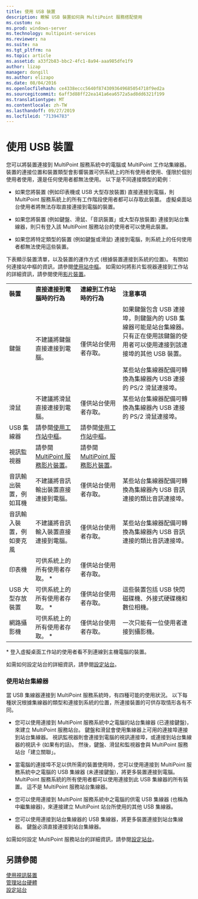 ```yaml
---
title: 使用 USB 裝置
description: 瞭解 USB 裝置如何與 MultiPoint 服務搭配使用
ms.custom: na
ms.prod: windows-server
ms.technology: multipoint-services
ms.reviewer: na
ms.suite: na
ms.tgt_pltfrm: na
ms.topic: article
ms.assetid: a33f2b83-bbc2-4fc1-8a94-aaa985dfe1f9
author: lizap
manager: dongill
ms.author: elizapo
ms.date: 08/04/2016
ms.openlocfilehash: ce4338eccc5640f8743093649685054718f9ed2a
ms.sourcegitcommit: 6aff3d88ff22ea141a6ea6572a5ad8dd6321f199
ms.translationtype: MT
ms.contentlocale: zh-TW
ms.lasthandoff: 09/27/2019
ms.locfileid: "71394783"
---
```

# <a name="work-with-usb-devices"></a>使用 USB 裝置
您可以將裝置連接到 MultiPoint 服務系統中的電腦或 MultiPoint 工作站集線器。 裝置的連接位置和裝置類型會影響裝置可供系統上的所有使用者使用、僅限於個別使用者使用，還是任何使用者都無法使用。 以下是不同連接類型的範例︰  
  
-   如果您將裝置 (例如印表機或 USB 大型存放裝置) 直接連接到電腦，則 MultiPoint 服務系統上的所有工作階段使用者都可以存取此裝置。 虛擬桌面站台使用者將無法存取直接連接到電腦的裝置。  
  
-   如果您將裝置 (例如鍵盤、滑鼠、「音訊裝置」或大型存放裝置) 連接到站台集線器，則只有登入該 MultiPoint 服務站台的使用者可以使用此裝置。  
  
-   如果您將特定類型的裝置 (例如鍵盤或滑鼠) 連接到電腦，則系統上的任何使用者都無法使用這些裝置。  
  
下表顯示裝置清單，以及裝置的運作方式 (根據裝置連接到系統的位置)。 有關如何連接站中樞的資訊，請參閱[使用站中樞](#working-with-station-hubs)。 如需如何將影片監視器連接到工作站的詳細資訊，請參閱使用[影片裝置](Work-with-Video-Devices.md)。  
  
|||||  
|-|-|-|-|  
|**裝置**|**直接連接到電腦時的行為**|**連線到工作站時的行為**|**注意事項**|  
|鍵盤|不建議將鍵盤直接連接到電腦。|僅供站台使用者存取。|如果鍵盤包含 USB 連接埠，則鍵盤內的 USB 集線器可能是站台集線器。 只有正在使用該鍵盤的使用者可以使用連接到該連接埠的其他 USB 裝置。<br /><br />某些站台集線器配備可轉換為集線器內 USB 連接的 PS\/2 滑鼠連接埠。|  
|滑鼠|不建議將滑鼠直接連接到電腦。|僅供站台使用者存取。|某些站台集線器配備可轉換為集線器內 USB 連接的 PS\/2 滑鼠連接埠。|  
|USB 集線器|請參閱[使用工作站中樞](#working-with-station-hubs)。|請參閱[使用工作站中樞](#working-with-station-hubs)。||  
|視訊監視器|請參閱[MultiPoint 服務影片裝置](work-with-video-devices.md)。|請參閱[MultiPoint 服務影片裝置](work-with-video-devices.md)。||  
|音訊輸出裝置，例如耳機|不建議將音訊輸出裝置直接連接到電腦。|僅供站台使用者存取。|某些站台集線器配備可轉換為集線器內 USB 音訊連接的類比音訊連接埠。|  
|音訊輸入裝置，例如麥克風|不建議將音訊輸入裝置直接連接到電腦。|僅供站台使用者存取。|某些站台集線器配備可轉換為集線器內 USB 音訊連接的類比音訊連接埠。|  
|印表機|可供系統上的所有使用者存取。 *|僅供站台使用者存取。||  
|USB 大型存放裝置|可供系統上的所有使用者存取。 \*|僅供站台使用者存取。|這些裝置包括 USB 快閃磁碟機、外接式硬碟機和數位相機。|  
|網路攝影機|可供系統上的所有使用者存取。 *|僅供站台使用者存取。|一次只能有一位使用者連接到攝影機。|  
  
\* 登入虛擬桌面工作站的使用者看不到連線到主機電腦的裝置。  
  
如需如何設定站台的詳細資訊，請參閱[設定站台](Set-Up-a-Station.md)。  
  
### <a name="working-with-station-hubs"></a>使用站台集線器  
當 USB 集線器連接到 MultiPoint 服務系統時，有四種可能的使用狀況。 以下每種狀況根據集線器的類型和連接到系統的位置，所連接裝置的可供存取情形各有不同。  
  
-   您可以使用連接到 MultiPoint 服務系統中之電腦的站台集線器 (已連接鍵盤)，來建立 MultiPoint 服務站台。 鍵盤和滑鼠會使用集線器上可用的連接埠連接到站台集線器。 視訊監視器則會連接到電腦的視訊連接埠，或連接到站台集線器的視訊卡 (如果有的話)。 然後，鍵盤、滑鼠和監視器會與 MultiPoint 服務站台「建立關聯」。  
  
-   當電腦的連接埠不足以供所需的裝置使用時，您可以使用連接到 MultiPoint 服務系統中之電腦的 USB 集線器 (未連接鍵盤)，將更多裝置連接到電腦。 MultiPoint 服務系統的所有使用者都可以使用連接到此 USB 集線器的所有裝置。 這不是 MultiPoint 服務站台集線器。  
  
-   您可以使用連接到 MultiPoint 服務系統中之電腦的供電 USB 集線器 (也稱為中繼集線器)，來連接建立 MultiPoint 站台所使用的其他 USB 集線器。  
  
-   您可以使用連接到站台集線器的 USB 集線器，將更多裝置連接到站台集線器。 鍵盤必須直接連接到站台集線器。  
  
如需如何設定 MultiPoint 服務站台的詳細資訊，請參閱[設定站台](Set-Up-a-Station.md)。  
  
## <a name="see-also"></a>另請參閱  
[使用視訊裝置](Work-with-Video-Devices.md)  
[管理站台硬體](Manage-Station-Hardware.md)  
[設定站台](Set-Up-a-Station.md)